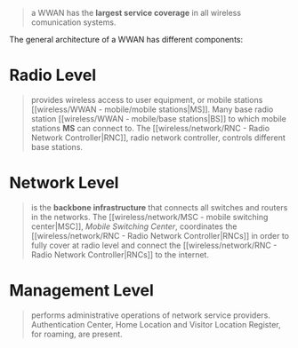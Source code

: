 
> a WWAN has the **largest service coverage** in all wireless comunication systems.


The general architecture of a WWAN has different components:
# **Radio Level**
>provides wireless access to user equipment, or mobile stations [[wireless/WWAN - mobile/mobile stations|MS]]. Many base radio station [[wireless/WWAN - mobile/base stations|BS]] to which mobile stations **MS** can connect to. The [[wireless/network/RNC - Radio Network Controller|RNC]], radio network controller, controls different base stations.
# **Network Level**
>is the **backbone infrastructure** that connects all switches and routers in the networks. The [[wireless/network/MSC - mobile switching center|MSC]], *Mobile Switching Center*, coordinates the [[wireless/network/RNC - Radio Network Controller|RNCs]] in order to fully cover at radio level and connect the [[wireless/network/RNC - Radio Network Controller|RNCs]] to the internet.

# **Management Level**
> performs administrative operations of network service providers. Authentication Center, Home Location and Visitor Location Register, for roaming, are present.